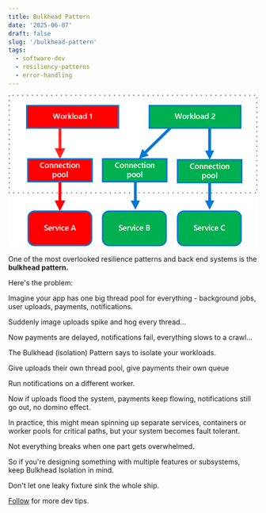 ```yaml
---
title: Bulkhead Pattern
date: '2025-06-07'
draft: false
slug: '/bulkhead-pattern'
tags:
  - software-dev
  - resiliency-patterns
  - error-handling
---
```


![Bulkhead Pattern](./bulkhead.png)

One of the most overlooked resilience patterns and back end systems is the **bulkhead pattern.**

Here's the problem:

Imagine your app has one big thread pool for everything - background jobs, user uploads, payments, notifications.

Suddenly image uploads spike and hog every thread...

Now payments are delayed, notifications fail, everything slows to a crawl...

The Bulkhead (isolation) Pattern says to isolate your workloads.

Give uploads their own thread pool, give payments their own queue

Run notifications on a different worker.

Now if uploads flood the system, payments keep flowing, notifications still go out, no domino effect.

In practice, this might mean spinning up separate services, containers or worker pools for critical paths, but your system becomes fault tolerant.

Not everything breaks when one part gets overwhelmed.

So if you're designing something with multiple features or subsystems, keep Bulkhead Isolation in mind.

Don't let one leaky fixture sink the whole ship.

[Follow](https://www.linkedin.com/in/john-pratt787) for more dev tips.
